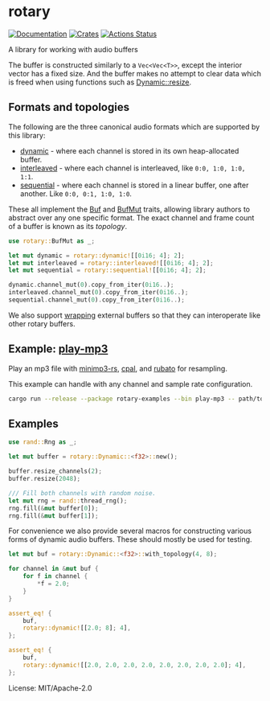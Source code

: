 # rotary

[![Documentation](https://docs.rs/rotary/badge.svg)](https://docs.rs/rotary)
[![Crates](https://img.shields.io/crates/v/rotary.svg)](https://crates.io/crates/rotary)
[![Actions Status](https://github.com/udoprog/rotary/workflows/Rust/badge.svg)](https://github.com/udoprog/rotary/actions)

A library for working with audio buffers

The buffer is constructed similarly to a `Vec<Vec<T>>`, except the interior
vector has a fixed size. And the buffer makes no attempt to clear data which
is freed when using functions such as [Dynamic::resize].

## Formats and topologies

The following are the three canonical audio formats which are supported by
this library:
* [dynamic][Dynamic] - where each channel is stored in its own
  heap-allocated buffer.
* [interleaved][Interleaved] - where each channel is interleaved, like
  `0:0, 1:0, 1:0, 1:1`.
* [sequential][Sequential] - where each channel is stored in a linear
  buffer, one after another. Like `0:0, 0:1, 1:0, 1:0`.

These all implement the [Buf] and [BufMut] traits, allowing library authors
to abstract over any one specific format. The exact channel and frame count
of a buffer is known as its *topology*.

```rust
use rotary::BufMut as _;

let mut dynamic = rotary::dynamic![[0i16; 4]; 2];
let mut interleaved = rotary::interleaved![[0i16; 4]; 2];
let mut sequential = rotary::sequential![[0i16; 4]; 2];

dynamic.channel_mut(0).copy_from_iter(0i16..);
interleaved.channel_mut(0).copy_from_iter(0i16..);
sequential.channel_mut(0).copy_from_iter(0i16..);
```

We also support [wrapping][wrap] external buffers so that they can
interoperate like other rotary buffers.

## Example: [play-mp3]

Play an mp3 file with [minimp3-rs], [cpal], and [rubato] for resampling.

This example can handle with any channel and sample rate configuration.

```bash
cargo run --release --package rotary-examples --bin play-mp3 -- path/to/file.mp3
```

## Examples

```rust
use rand::Rng as _;

let mut buffer = rotary::Dynamic::<f32>::new();

buffer.resize_channels(2);
buffer.resize(2048);

/// Fill both channels with random noise.
let mut rng = rand::thread_rng();
rng.fill(&mut buffer[0]);
rng.fill(&mut buffer[1]);
```

For convenience we also provide several macros for constructing various
forms of dynamic audio buffers. These should mostly be used for testing.

```rust
let mut buf = rotary::Dynamic::<f32>::with_topology(4, 8);

for channel in &mut buf {
    for f in channel {
        *f = 2.0;
    }
}

assert_eq! {
    buf,
    rotary::dynamic![[2.0; 8]; 4],
};

assert_eq! {
    buf,
    rotary::dynamic![[2.0, 2.0, 2.0, 2.0, 2.0, 2.0, 2.0, 2.0]; 4],
};
```

[play-mp3]: https://github.com/udoprog/rotary/tree/main/examples/src/bin/play-mp3.rs
[minimp3-rs]: https://github.com/germangb/minimp3-rs
[cpal]: https://github.com/RustAudio/cpal
[rubato]: https://github.com/HEnquist/rubato
[Dynamic::resize]: https://docs.rs/rotary/0/rotary/dynamic/struct.Dynamic.html#method.resize
[BitSet<u128>]: https://docs.rs/rotary/0/rotary/bit_set/struct.BitSet.html
[dynamic!]: https://docs.rs/rotary/0/rotary/macros/macro.dynamic.html
[Dynamic]: https://docs.rs/rotary/0/rotary/dynamic/struct.Dynamic.html
[Interleaved]: https://docs.rs/rotary/0/rotary/interleaved/struct.Interleaved.html
[Sequential]: https://docs.rs/rotary/0/rotary/sequential/struct.Sequential.html
[wrap]: https://docs.rs/rotary/0/rotary/wrap/index.html
[Buf]: https://docs.rs/rotary-core/0/rotary_core/trait.Buf.html
[BufMut]: https://docs.rs/rotary-core/0/rotary_core/trait.BufMut.html

License: MIT/Apache-2.0
